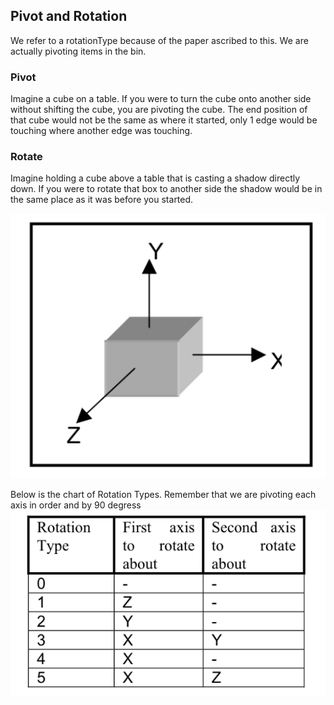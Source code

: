 ## Pivot and Rotation
We refer to a rotationType because of the paper ascribed to this.
We are actually pivoting items in the bin.

### Pivot
Imagine a cube on a table. If you were to turn the cube onto another side without shifting the cube, you are pivoting the cube.
The end position of that cube would not be the same as where it started, only 1 edge would be touching where another edge was touching.

### Rotate
Imagine holding a cube above a table that is casting a shadow directly down. If you were to rotate that box to another side the shadow would be in the same place as it was before you started.

![Cartesian Space](cartesian-space.png)

Below is the chart of Rotation Types. Remember that we are pivoting each axis in order and by 90 degress
![Rotation Type](rotation.png)
